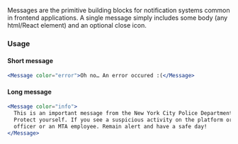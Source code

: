 Messages are the primitive building blocks for notification systems common in frontend applications. A single message simply includes some body (any html/React element) and an optional close icon.

### Usage

#### Short message

```jsx
<Message color="error">Oh no… An error occured :(</Message>
```

#### Long message

```jsx
<Message color="info">
  This is an important message from the New York City Police Department. Keep your belongings in sight at all times.
  Protect yourself. If you see a suspicious activity on the platform or train, do not keep it to yourself. Tell a police
  officer or an MTA employee. Remain alert and have a safe day!
</Message>
```
